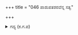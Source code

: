 +++
title = "046 ಪಾಶುಪತಶರವೆನ್ನ ಸತ್ವ"

+++

<details><summary>ಗದ್ಯ (ಕ.ಗ.ಪ) </summary>

46. 'ಪಾಶುಪತಾಸ್ತ್ರವನ್ನು ಈಗಾಗಲೇ ಪಾರ್ಥನು ಪಡೆದಿದ್ದಾನೆ. ಇಂದ್ರ ಬ್ರಹ್ಮಾದಿಗಳನ್ನೂ ಅದು ಲೆಕ್ಕಿಸುವುದಿಲ್ಲ. ಯುದ್ಧದಲ್ಲಿ ಅವನೊಬ್ಬನನ್ನು ಬಿಟ್ಟು, ಉಳಿದೆಲ್ಲ ಪಾಂಡವರನ್ನು ಒಂದು ದಿವಸದ ಮಟ್ಟಿಗೆ  ನೀನು ಸೋಲಿಸಬಲ್ಲೆ ಹೋಗು' ಎಂದು ಶಿವನು ಹೇಳಿದನು.
</details>

